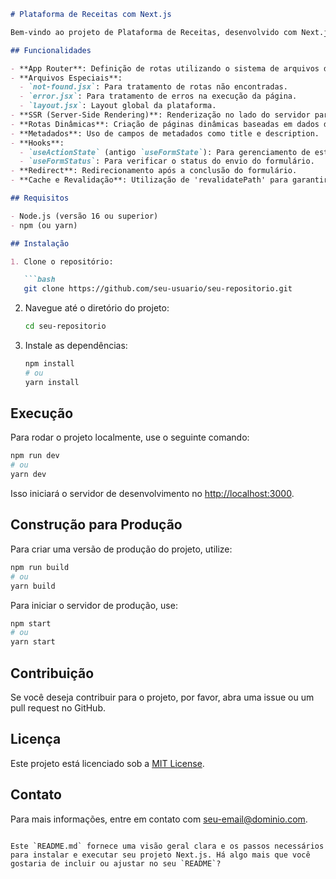 ```markdown
# Plataforma de Receitas com Next.js

Bem-vindo ao projeto de Plataforma de Receitas, desenvolvido com Next.js! Este projeto permite que você compartilhe suas receitas favoritas e se conecte com outros amantes de comida.

## Funcionalidades

- **App Router**: Definição de rotas utilizando o sistema de arquivos do Next.js.
- **Arquivos Especiais**:
  - `not-found.jsx`: Para tratamento de rotas não encontradas.
  - `error.jsx`: Para tratamento de erros na execução da página.
  - `layout.jsx`: Layout global da plataforma.
- **SSR (Server-Side Rendering)**: Renderização no lado do servidor para melhor desempenho e SEO.
- **Rotas Dinâmicas**: Criação de páginas dinâmicas baseadas em dados do banco de dados.
- **Metadados**: Uso de campos de metadados como title e description.
- **Hooks**:
  - `useActionState` (antigo `useFormState`): Para gerenciamento de estado do formulário e validação.
  - `useFormStatus`: Para verificar o status do envio do formulário.
- **Redirect**: Redirecionamento após a conclusão do formulário.
- **Cache e Revalidação**: Utilização de 'revalidatePath' para garantir que novas refeições apareçam corretamente.

## Requisitos

- Node.js (versão 16 ou superior)
- npm (ou yarn)

## Instalação

1. Clone o repositório:

   ```bash
   git clone https://github.com/seu-usuario/seu-repositorio.git
   ```

2. Navegue até o diretório do projeto:

   ```bash
   cd seu-repositorio
   ```

3. Instale as dependências:

   ```bash
   npm install
   # ou
   yarn install
   ```

## Execução

Para rodar o projeto localmente, use o seguinte comando:

```bash
npm run dev
# ou
yarn dev
```

Isso iniciará o servidor de desenvolvimento no [http://localhost:3000](http://localhost:3000).

## Construção para Produção

Para criar uma versão de produção do projeto, utilize:

```bash
npm run build
# ou
yarn build
```

Para iniciar o servidor de produção, use:

```bash
npm start
# ou
yarn start
```

## Contribuição

Se você deseja contribuir para o projeto, por favor, abra uma issue ou um pull request no GitHub.

## Licença

Este projeto está licenciado sob a [MIT License](LICENSE).

## Contato

Para mais informações, entre em contato com [seu-email@dominio.com](mailto:seu-email@dominio.com).

```

Este `README.md` fornece uma visão geral clara e os passos necessários para instalar e executar seu projeto Next.js. Há algo mais que você gostaria de incluir ou ajustar no seu `README`?
